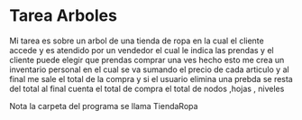 # Tarea Arboles 

Mi tarea es sobre un arbol de una tienda de ropa en la cual el cliente accede y es atendido por un vendedor el cual le indica las prendas y el cliente puede elegir que prendas comprar una ves hecho esto me crea un inventario personal en el cual se va sumando el precio de cada articulo y al final me sale el total de la compra y si el usuario elimina una prebda se resta del total al final cuenta el total de compra  el total de nodos ,hojas , niveles

Nota la carpeta del programa se llama TiendaRopa 
